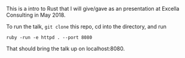 This is a intro to Rust that I will give/gave as an presentation at Excella Consulting
in May 2018.

To run the talk, `git clone` this repo, cd into the directory, and run

```
ruby -run -e httpd . --port 8080
```

That should bring the talk up on localhost:8080.

